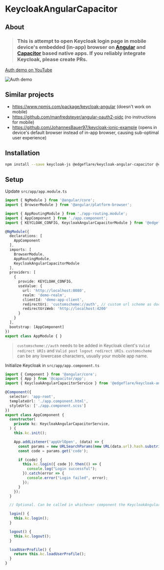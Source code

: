 # KeycloakAngularCapacitor

## About
> ### This is attempt to open Keycloak login page in mobile device's embedded (in-app) browser on [Angular](https://angular.io/) and [Capacitor](https://capacitorjs.com/) based native apps. If you reliably integrate Keycloak, please create PRs.

[Auth demo on YouTube](https://youtu.be/YLQTsziDJug)

![Auth demo](./docs/demo.gif?raw=true)

## Similar projects
- https://www.npmjs.com/package/keycloak-angular (doesn't work on mobile)
- https://github.com/manfredsteyer/angular-oauth2-oidc (no instructions for mobile)
- https://github.com/JohannesBauer97/keycloak-ionic-example (opens in device's default browser instead of in-app browser, causing sub-optimal user experience)

## Installation

```sh
npm install --save keycloak-js @edgeflare/keycloak-angular-capacitor @capacitor/app @capacitor/browser @capacitor/core
```

## Setup

Update `src/app/app.module.ts`

```ts
import { NgModule } from '@angular/core';
import { BrowserModule } from '@angular/platform-browser';

import { AppRoutingModule } from './app-routing.module';
import { AppComponent } from './app.component';
import { KEYCLOAK_CONFIG, KeycloakAngularCapacitorModule } from '@edgeflare/keycloak-angular-capacitor';

@NgModule({
  declarations: [
    AppComponent
  ],
  imports: [
    BrowserModule,
    AppRoutingModule,
    KeycloakAngularCapacitorModule
  ],
  providers: [
    {
      provide: KEYCLOAK_CONFIG,
      useValue: {
        url: 'http://localhost:8080',
        realm: 'demo-realm',
        clientId: 'demo-app-client',
        redirectUri: 'customscheme://auth', // custom url scheme as documented in https://capacitorjs.com/docs/apis/app
        redirectUriWeb: 'http://localhost:4200'
      }
    }
  ],
  bootstrap: [AppComponent]
})
export class AppModule { }
```

> `customscheme://auth` needs to be added in Keycloak client's `Valid redirect URIs` and `Valid post logout redirect URIs`. `customscheme` can be any lowercase characters, usually your mobile app name.

Initialize Keycloak in `src/app/app.component.ts`

```ts
import { Component } from '@angular/core';
import { App } from '@capacitor/app';
import { KeycloakAngularCapacitorService } from '@edgeflare/keycloak-angular-capacitor';

@Component({
  selector: 'app-root',
  templateUrl: './app.component.html',
  styleUrls: ['./app.component.scss']
})
export class AppComponent {
  constructor(
    private kc: KeycloakAngularCapacitorService,
  ) {
    this.kc.init();

    App.addListener('appUrlOpen', (data) => {
      const params = new URLSearchParams(new URL(data.url).hash.substring(1));
      const code = params.get('code');

      if (code) {
        this.kc.login({ code }).then(() => {
          console.log("Login successful");
        }).catch(error => {
          console.error("Login failed", error);
        });
      }
    });
  }

  // Optional. Can be called in whichever component the KeycloakAngularCapacitorService is injected

  login() {
    this.kc.login();
  }

  logout() {
    this.kc.logout();
  }

  loadUserProfile() {
    return this.kc.loadUserProfile();
  }
}
```
